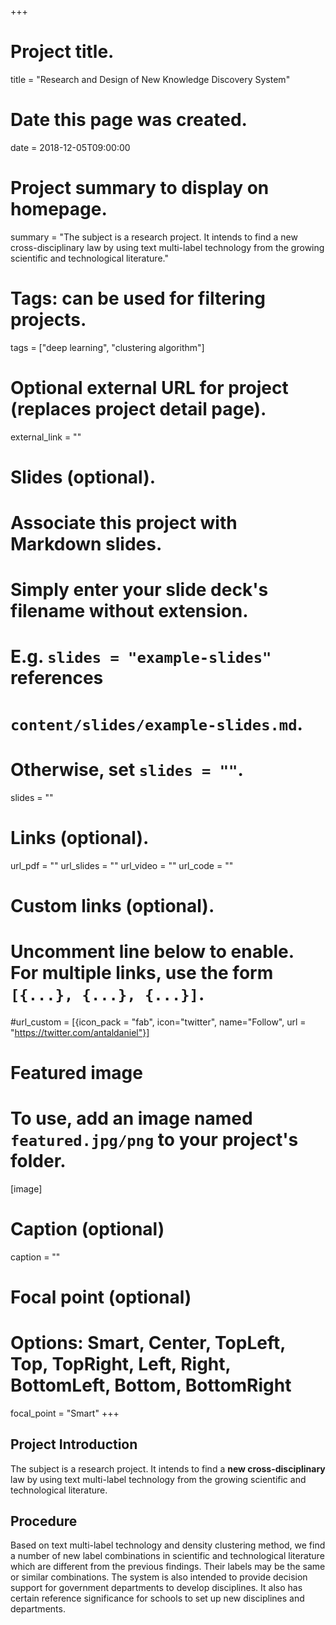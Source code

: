 +++
# Project title.
title = "Research and Design of New Knowledge Discovery System"

# Date this page was created.
date = 2018-12-05T09:00:00

# Project summary to display on homepage.
summary = "The subject is a research project. It intends to find a new cross-disciplinary law by using text multi-label technology from the growing scientific and technological literature."

# Tags: can be used for filtering projects.
tags = ["deep learning", "clustering algorithm"]

# Optional external URL for project (replaces project detail page).
external_link = ""

# Slides (optional).
#   Associate this project with Markdown slides.
#   Simply enter your slide deck's filename without extension.
#   E.g. `slides = "example-slides"` references 
#   `content/slides/example-slides.md`.
#   Otherwise, set `slides = ""`.
slides = ""

# Links (optional).
url_pdf = ""
url_slides = ""
url_video = ""
url_code = ""

# Custom links (optional).
#   Uncomment line below to enable. For multiple links, use the form `[{...}, {...}, {...}]`.
#url_custom = [{icon_pack = "fab", icon="twitter", name="Follow", url = "https://twitter.com/antaldaniel"}]

# Featured image
# To use, add an image named `featured.jpg/png` to your project's folder. 
[image]
  # Caption (optional)
  caption = ""
  
  # Focal point (optional)
  # Options: Smart, Center, TopLeft, Top, TopRight, Left, Right, BottomLeft, Bottom, BottomRight
  focal_point = "Smart"
+++

## Project Introduction

The subject is a research project. It intends to find a **new cross-disciplinary** law by using text multi-label technology from the growing scientific and technological literature.

## Procedure
Based on text multi-label technology and density clustering method, we find a number of new label combinations in scientific and technological literature which are different from the previous findings. Their labels may be the same or similar combinations. The system is also intended to provide decision support for government departments to develop disciplines. It also has certain reference significance for schools to set up new disciplines and departments.